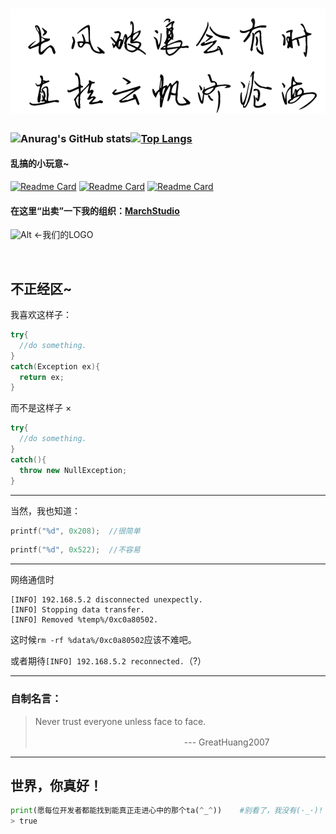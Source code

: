 # ![Alt](https://raw.githubusercontent.com/GreatHuang2007/GreatHuang2007/main/motto.png "长风破浪会有时，直挂云帆济沧海。")

### ![Anurag's GitHub stats](https://github-readme-stats.vercel.app/api?username=GreatHuang2007&show_icons=true&locale=cn)[![Top Langs](https://github-readme-stats.vercel.app/api/top-langs/?username=GreatHuang2007&layout=compact&locale=cn)](https://github.com/GreatHuang2007)

#### 乱搞的小玩意~
[![Readme Card](https://github-readme-stats.vercel.app/api/pin/?username=MarchStudio&repo=OGFrp)](https://github.com/MarchStudio/OGFrp) [![Readme Card](https://github-readme-stats.vercel.app/api/pin/?username=GreatHuang2007&repo=HeartCPP)](https://github.com/GreatHuang2007/HeartCPP) [![Readme Card](https://github-readme-stats.vercel.app/api/pin/?username=MarchStudio&repo=GHSplasher)](https://github.com/MarchStudio/GHSplasher)

#### 在这里“出卖”一下我的组织：[MarchStudio](github.com/MarchStudio)
![Alt](https://avatars.githubusercontent.com/u/99072038?s=200&v=4) ←我们的LOGO

&nbsp;

## 不正经区~

我喜欢这样子：
``` csharp
try{
  //do something.
}
catch(Exception ex){
  return ex;
}
```
而不是这样子 ×
``` csharp
try{
  //do something.
}
catch(){
  throw new NullException;
}
```

---

当然，我也知道：
``` cpp
printf("%d", 0x208);  //很简单
```
``` cpp
printf("%d", 0x522);  //不容易
```

---

网络通信时
```
[INFO] 192.168.5.2 disconnected unexpectly.
[INFO] Stopping data transfer.
[INFO] Removed %temp%/0xc0a80502.
```
这时候`rm -rf %data%/0xc0a80502`应该不难吧。

或者期待`[INFO] 192.168.5.2 reconnected.`（?）

---

### 自制名言：

> Never trust everyone unless face to face.
> 
> 　　　　　　　　　　　　　　　　　--- GreatHuang2007

---

## 世界，你真好！
``` python
print(愿每位开发者都能找到能真正走进心中的那个ta(^_^))    #别看了，我没有(·_·)!
> true
```
